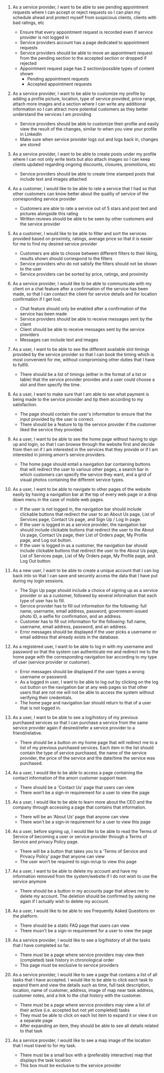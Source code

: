 
1) As a service provider, I want to be able to see pending appointment requests where I can accept or reject requests so I can plan my schedule ahead and protect myself from suspicious clients, clients with bad ratings, etc
    - Ensure that every appointment request is recorded even if service provider is not logged in
    - Service providers account has a page dedicated to appointment requests
    - Service providers should be able to move an appointment request from the pending section to the accepted section or dropped if rejected
    - Appointment request page has 2 section/possible types of content shown
        - Pending appointment requests
        - Accepted appointment requests

2) As a service provider, I want to be able to customize my profile by adding a profile picture, location, type of service provided, price range, attach more images and a section where I can write any additional information so I can attract more potential customers as they better understand the services I am providing
    - Service providers should be able to customize their profile and easily view the result of the changes, similar to when you view your profile in LinkedIn
    - Make sure when service provider logs out and logs back in, changes are stored

3) As a service provider, I want to be able to create posts under my profile where I can not only write texts but also attach images so I can keep clients updated regarding ongoing discounts, closures, promotions, etc
    - Service providers should be able to create time stamped posts that include text and images attached

4) As a customer, I would like to be able to rate a service that I had so that other customers can know better about the quality of service of the corresponding service provider
    - Customers are able to rate a service out of 5 stars and post text and pictures alongside this rating
    - Written reviews should be able to be seen by other customers and the service provider

5) As a customer, I would like to be able to filter and sort the services provided based on proximity, ratings, average price so that it is easier for me to find my desired service provider
    - Customers are able to choose between different filters to their liking, results shown should correspond to the filters
    - Service providers who do not satisfy the filters should not be shown to the user
    - Service providers can be sorted by price, ratings, and proximity

6) As a service provider, I would like to be able to communicate with my client on a chat feature after a confirmation of the service has been made, so that I can contact the client for service details and for location confirmation if I get lost.
    - Chat feature should only be enabled after a confirmation of the service has been made
    - Service providers should be able to receive messages sent by the client
    - Client should be able to receive messages sent by the service providers
    - Messages can include text and images

7) As a user, I want to be able to see the different available slot timings provided by the service provider so that I can book the timing which is most convenient for me, without compromising other duties that I have to fulfill. 
    - There should be a list of timings (either in the format of a list or table) that the service provider provides and a user could choose a slot and then specify the time. 

8) As a user, I want to make sure that I am able to see what payment is being made to the service provider and tip them according to my satisfaction. 
    - The page should contain the user's information to ensure that the input provided by the user is correct. 
    - There should be a feature to tip the service provider if the customer liked the service they provided. 

9) As a user, I want to be able to see the home page without having to sign up and login, so that I can browse through the website first and decide from then on if I am interested in the services that they provide or if I am interested in joining amorr’s service providers. 
    - The home page should entail a navigation bar containing buttons that will redirect the user to various other pages, a search bar in which customers can specify the service they want, and a grid of visual photos containing the different service types. 

10) As a user, I want to be able to navigate to other pages of the website easily by having a navigation bar at the top of every web page or a drop down menu in the case of mobile web pages. 
    - If the user is not logged in, the navigation bar should include clickable buttons that redirect the user to an About Us page, List of Services page, Contact Us page, and Sign Up / Log In page. 
    - If the user is logged in as a service provider, the navigation bar should include clickable buttons that redirect the user to the About Us page, Contact Us page, their List of Orders page, My Profile page, and Log out button. 
    - If the user is logged in as a customer, the navigation bar should include clickable buttons that redirect the user to the About Us page, List of Services page, List of My Orders page, My Profile page, and Log Out button.

11) As a new user, I want to be able to create a unique account that I can log back into so that I can save and securely access the data that I have put during my login sessions.
    - The Sign Up page should include a choice of signing up as a service provider or as a customer, followed by several information that each type of user has to fill.
    - Service provider has to fill out information for the following: full name, username, email address, password, government-issued photo ID, a selfie for confirmation, and an address.
    - Customer has to fill out information for the following: full name, username, email address, password, and an address. 
    - Error messages should be displayed if the user picks a username or email address that already exists in the database. 

12) As a registered user, I want to be able to log in with my username and password so that the system can authenticate me and redirect me to the home page with the corresponding navigation bar according to my type of user (service provider or customer). 
    - Error messages should be displayed if the user types a wrong username or password.
    - As a logged in user, I want to be able to log out by clicking on the log out button on the navigation bar at any web pages so that other users that are not me will not be able to access the system without verifying their credentials.
    - The home page and navigation bar should return to that of a user that is not logged in.

13) As a user, I want to be able to see a log/history of my previous purchased services so that I can purchase a service from the same service provider again if desired/refer a service provider to a friend/relative.
    - There should be a button on my home page that will redirect me to a list of my previous purchased services. Each item in the list should contain the type of service purchased, the name of the service provider, the price of the service and the date/time the service was purchased.

14) As a user, I would like to be able to access a page containing the contact information of the amorr customer support team.
    - There should be a 'Contact Us' page that users can view
    - There won’t be a sign-in requirement for a user to view the page

15) As a user, I would like to be able to learn more about the CEO and the company through accessing a page that contains that information.
    - There will be an ‘About Us’ page that anyone can view
    - There won't be a sign-in requirement for a user to view this page

16) As a user, before signing up, I would like to be able to read the Terms of Service of becoming a user or service provider through a Terms of Service and privacy Policy page.
    - There will be a button that takes you to a ‘Terms of Service and Privacy Policy’ page that anyone can view
    - The user won’t be required to sign-in/up to view this page

17) As a user, I want to be able to delete my account and have my information removed from the system/website if I do not wish to use the service anymore
    - There should be a button in my accounts page that allows me to delete my account. The deletion should be confirmed by asking me again if I actually wish to delete my account.

18) As a user, I would like to be able to see Frequently Asked Questions on the platform.
    - There should be a static FAQ page that users can view
    - There musn't be a sign-in requirement for a user to view the page
    
19) As a service provider, I would like to see a log/history of all the tasks that I have completed so far.
    - There must be a page where service providers may view their (completed) task history in chronological order
    - This page must be exclusive to service providers

20) As a service provider, I would like to see a page that contains a list of all tasks that I have accepted. I would like to be able to click each task to expand them and view the details such as time, full task description, location, name of customer, address, image of map near task address, customer notes, and a link to the chat history with the customer.
    -  There must be a page where service providers may view a list of their active (i.e. accepted but not yet completed) tasks
    - They must be able to click on each list item to expand it or view it on a separate page
    - After expanding an item, they should be able to see all details related to that task

21) As a service provider, I would like to see a map image of the location that I must travel to for my task.
    - There must be a small box with a (preferably interactive) map that displays the task location
    - This box must be exclusive to the service provider